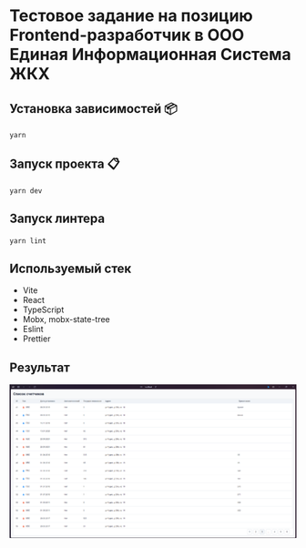 # Тестовое задание на позицию Frontend-разработчик в ООО Единая Информационная Система ЖКХ

## Установка зависимостей 📦

```
yarn
```

## Запуск проекта 📋

```
yarn dev
```

## Запуск линтера

```
yarn lint
```

## Используемый стек

- Vite
- React
- TypeScript
- Mobx, mobx-state-tree
- Eslint
- Prettier

## Результат

![alt text](/public/result.png)

